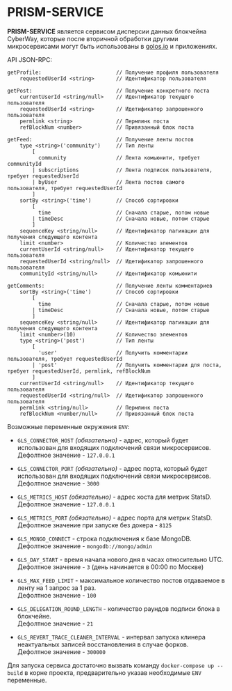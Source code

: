 # PRISM-SERVICE

**PRISM-SERVICE** является сервисом дисперсии данных блокчейна CyberWay, которые после вторичной обработки другими
микросервисами могут быть использованы в [golos.io](https://golos.io) и приложениях.

API JSON-RPC:

```
getProfile:                        // Получение профиля пользователя
    requestedUserId <string>       // Идентификатор пользователя

getPost:                           // Получение конкретного поста
    currentUserId <string/null>    // Идентификатор текущего пользователя
    requestedUserId <string>       // Идетификатор запрошенного пользователя
    permlink <string>              // Пермлинк поста
    refBlockNum <number>           // Привязанный блок поста

getFeed:                           // Получение ленты постов
    type <string>('community')     // Тип ленты
        [
          community                // Лента комьюнити, требует communityId
        | subscriptions            // Лента подписок пользователя, требует requestedUserId
        | byUser                   // Лента постов самого пользователя, требует requestedUserId
        ]
    sortBy <string>('time')        // Способ сортировки
        [
          time                     // Сначала старые, потом новые
        | timeDesc                 // Сначала новые, потом старые
        ]
    sequenceKey <string/null>      // Идентификатор пагинации для получения следующего контента
    limit <number>                 // Количество элементов
    currentUserId <string/null>    // Идентификатор текущего пользователя
    requestedUserId <string/null>  // Идетификатор запрошенного пользователя
    communityId <string/null>      // Идентификатор комьюнити

getComments:                       // Получение ленты комментариев
    sortBy <string>('time')        // Способ сортировки
        [
          time                     // Сначала старые, потом новые
        | timeDesc                 // Сначала новые, потом старые
        ]
    sequenceKey <string/null>      // Идентификатор пагинации для получения следующего контента
    limit <number>(10)             // Количество элементов
    type <string>('post')          // Тип ленты
        [
          'user'                   // Получить комментарии пользователя, требует requestedUserId
        | 'post'                   // Получить комментарии для поста, требует requestedUserId, permlink, refBlockNum
        ]
    currentUserId <string/null>    // Идентификатор текущего пользователя
    requestedUserId <string/null>  // Идетификатор запрошенного пользователя
    permlink <string/null>         // Пермлинк поста
    refBlockNum <number/null>      // Привязанный блок поста
```

Возможные переменные окружения `ENV`:

- `GLS_CONNECTOR_HOST` _(обязательно)_ - адрес, который будет использован для входящих подключений связи микросервисов.  
 Дефолтное значение - `127.0.0.1`

- `GLS_CONNECTOR_PORT` _(обязательно)_ - адрес порта, который будет использован для входящих подключений связи микросервисов.  
 Дефолтное значение - `3000`

- `GLS_METRICS_HOST` _(обязательно)_ - адрес хоста для метрик StatsD.  
 Дефолтное значение - `127.0.0.1`

- `GLS_METRICS_PORT` _(обязательно)_ - адрес порта для метрик StatsD.  
 Дефолтное значение при запуске без докера - `8125`

- `GLS_MONGO_CONNECT` - строка подключения к базе MongoDB.  
 Дефолтное значение - `mongodb://mongo/admin`

- `GLS_DAY_START` - время начала нового дня в часах относительно UTC.  
 Дефолтное значение - `3` (день начинается в 00:00 по Москве)

- `GLS_MAX_FEED_LIMIT` - максимальное количество постов отдаваемое в ленту на 1 запрос за 1 раз.  
 Дефолтное значение - `100`

- `GLS_DELEGATION_ROUND_LENGTH` - количество раундов подписи блока в блокчейне.  
 Дефолтное значение - `21`

- `GLS_REVERT_TRACE_CLEANER_INTERVAL` - интервал запуска клинера неактуальных записей восстановления в случае форков.  
 Дефолтное значение - `300000`

Для запуска сервиса достаточно вызвать команду `docker-compose up --build` в корне проекта, предварительно указав
необходимые `ENV` переменные.
